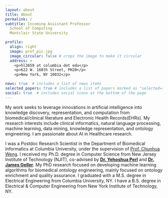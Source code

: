 ```yaml
---
layout: about
title: About
permalink: /
subtitle: Incoming Assistant Professor  
  School of Computing  
  Montclair State University

profile:
  align: right
  image: prof_pic.jpg
  image_circular: false # crops the image to make it circular
  address: >
    <p>hl2659 at columbia dot edu</p>
    <p>622 W. 168th Street, PH20</p>
    <p>New York, NY 10032</p>

news: true  # includes a list of news items
selected_papers: true # includes a list of papers marked as "selected={true}"
social: true  # includes social icons at the bottom of the page
---
```


My work seeks to leverage innovations in artificial intelligence into knowledge discovery, representation, and computation from biomedical/clinical literature and Electronic Health Records(EHRs). 
My research interests include clinical informatics, natural language processing, machine learning, data mining, knowledge representation, and ontology engineering.
I am passionate about AI in Healthcare research.

I was a Postdoc Research Scientist in the Department of Biomedical Informatics at Columbia University, under the supervision of <a href="https://people.dbmi.columbia.edu/~chw7007/">Prof. Chunhua Weng<a>.
I received my Ph.D. degree in Computer Science from New Jersey Institute of Technology (NJIT), co-advised by <a href="https://people.njit.edu/faculty/perl"><b>Dr. Yehoshua Perl</b></a> and <a href="https://web.njit.edu/~geller/"><b>Dr. James Geller</b></a>. My PhD research focused on developing machine learning algorithms for biomedical ontology engineering, mainly focused on ontology enrichment and quality assurance.
I graduated with a M.S. degree in Electrical Engineering from Columbia University, NY. I have a B.S. degree in Electrical & Computer Engineering from New York Institute of Technology, NY.
